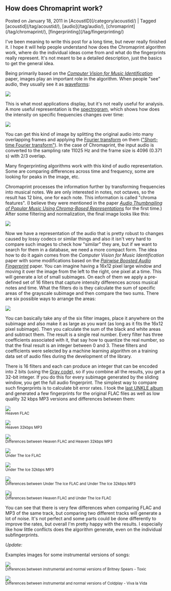 <base href="https://oxygene.sk/2011/01/how-does-chromaprint-work/" />

<div class="post">

## How does Chromaprint work?

<div class="entry-meta">Posted on <span class="entry-date">January 18, 2011</span> in [AcoustID](/category/acoustid/) | Tagged [acoustid](/tag/acoustid/), [audio](/tag/audio/), [chromaprint](/tag/chromaprint/), [fingerprinting](/tag/fingerprinting/)</div>

<div class="entry-content">

I've been meaning to write this post for a long time, but never really finished it. I hope it will help people understand how does the Chromaprint algorithm work, where do the individual ideas come from and what do the fingerprints really represent. It's not meant to be a detailed description, just the basics to get the general idea.

Being primarily based on the [_Computer Vision for Music Identification_](http://www.cs.cmu.edu/~yke/musicretrieval/) paper, images play an important role in the algorithm. When people "see" audio, they usually see it as [waveforms](http://en.wikipedia.org/wiki/Waveform):

![](/uploads/waveform1.png)

This is what most applications display, but it's not really useful for analysis. A more useful representation is the [spectrogram](http://en.wikipedia.org/wiki/Spectrogram), which shows how does the intensity on specific frequencies changes over time:

![](/uploads/spectrogram1.png)

You can get this kind of image by splitting the original audio into many overlapping frames and applying the [Fourier transform](http://en.wikipedia.org/wiki/Fourier_transform) on them (["Short-time Fourier transform"](http://en.wikipedia.org/wiki/Short-time_Fourier_transform)). In the case of Chromaprint, the input audio is converted to the sampling rate 11025 Hz and the frame size is 4096 (0.371 s) with 2/3 overlap.

Many fingerprinting algorithms work with this kind of audio representation. Some are comparing differences across time and frequency, some are looking for peaks in the image, etc.

Chromaprint processes the information further by transforming frequencies into musical notes. We are only interested in notes, not octaves, so the result has 12 bins, one for each note. This information is called "chroma features". (I believe they were mentioned in the paper [_Audio Thumbnailing of Popular Music Using Chroma-Based Representations_](http://musicweb.ucsd.edu/~sdubnov/CATbox/Reader/ThumbnailingMM05.pdf) for the first time.) After some filtering and normalization, the final image looks like this:

![](https://oxygene.sk/2011/01/how-does-chromaprint-work/uploads/chr.png)

Now we have a representation of the audio that is pretty robust to changes caused by lossy codecs or similar things and also it isn't very hard to compare such images to check how "similar" they are, but if we want to search for them in a database, we need a more compact form. The idea how to do it again comes from the _Computer Vision for Music Identification_ paper with some modifications based on the [_Pairwise Boosted Audio Fingerprint_](http://dx.doi.org/10.1109/TIFS.2009.2034452) paper. You can imagine having a 16x12 pixel large window and moving it over the image from the left to the right, one pixel at a time. This will generate a lot of small subimages. On each of them we apply a pre-defined set of 16 filters that capture intensity differences across musical notes and time. What the filters do is they calculate the sum of specific areas of the grayscale subimage and then compare the two sums. There are six possible ways to arrange the areas:

![](https://oxygene.sk/2011/01/how-does-chromaprint-work/uploads/g3135.png)

You can basically take any of the six filter images, place it anywhere on the subimage and also make it as large as you want (as long as it fits the 16x12 pixel subimage). Then you calculate the sum of the black and white areas and subtract them. The result is a single real number. Every filter has three coefficients associated with it, that say how to quantize the real number, so that the final result is an integer between 0 and 3\. These filters and coefficients were selected by a machine learning algorithm on a training data set of audio files during the development of the library.

There is 16 filters and each can produce an integer that can be encoded into 2 bits (using the [Gray code](http://en.wikipedia.org/wiki/Gray_code)), so if you combine all the results, you get a 32-bit integer. If you do this for every subimage generated by the sliding window, you get the full audio fingerprint. The simplest way to compare such fingerprints is to calculate bit error rates. I took the [last UNKLE album](http://relentlessenergy.bandcamp.com/) and generated a few fingerprints for the original FLAC files as well as low quality 32 kbps MP3 versions and differences between them:

![](https://oxygene.sk/2011/01/how-does-chromaprint-work/uploads/heavenflac.png)  
<small>Heaven FLAC</small>

![](https://oxygene.sk/2011/01/how-does-chromaprint-work/uploads/heavenmp3.png)  
<small>Heaven 32kbps MP3</small>

![](https://oxygene.sk/2011/01/how-does-chromaprint-work/uploads/heavenflac-xor-heavenmp3.png)  
<small>Differences between Heaven FLAC and Heaven 32kbps MP3</small>

![](https://oxygene.sk/2011/01/how-does-chromaprint-work/uploads/undertheiceflac.png)  
<small>Under The Ice FLAC</small>

![](https://oxygene.sk/2011/01/how-does-chromaprint-work/uploads/undertheicemp3.png)  
<small>Under The Ice 32kbps MP3</small>

![](https://oxygene.sk/2011/01/how-does-chromaprint-work/uploads/undertheiceflac-xor-undertheicemp3.png)  
<small>Differences between Under The Ice FLAC and Under The Ice 32kbps MP3</small>

![ j](https://oxygene.sk/2011/01/how-does-chromaprint-work/uploads/undertheiceflac-xor-heavenflac.png)  
<small>Differences between Heaven FLAC and Under The Ice FLAC</small>

You can see that there is very few differences when comparing FLAC and MP3 of the same track, but comparing two different tracks will generate a lot of noise. It's not perfect and some parts could be done differently to improve the rates, but overall I'm pretty happy with the results. I especially like how little conflicts does the algorithm generate, even on the individual subfingerprints.

_Update:_

Examples images for some instrumental versions of songs:

![](https://oxygene.sk/2011/01/how-does-chromaprint-work/uploads/toxic-instr.png)  
<small>Differences between instrumental and normal versions of Britney Spears - Toxic</small>

![](https://oxygene.sk/2011/01/how-does-chromaprint-work/uploads/vivalavida-instr.png)  
<small>Differences between instrumental and normal versions of Coldplay - Viva la Vida</small>

</div>

</div>
